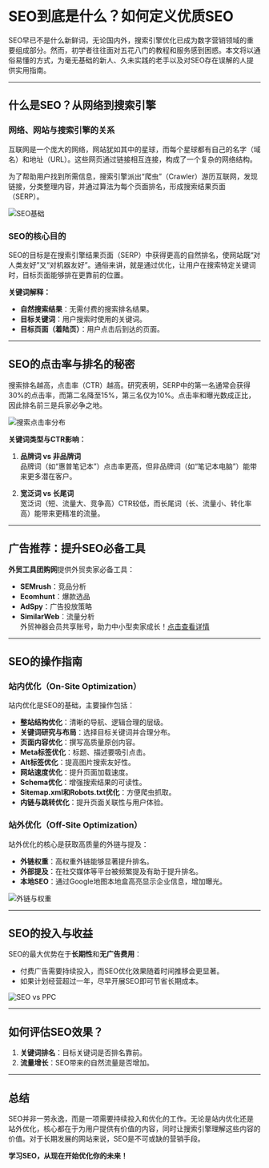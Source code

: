 # SEO到底是什么？如何定义优质SEO

SEO早已不是什么新鲜词，无论国内外，搜索引擎优化已成为数字营销领域的重要组成部分。然而，初学者往往面对五花八门的教程和服务感到困惑。本文将以通俗易懂的方式，为毫无基础的新人、久未实践的老手以及对SEO存在误解的人提供实用指南。

---

## 什么是SEO？从网络到搜索引擎

### 网络、网站与搜索引擎的关系

互联网是一个庞大的网络，网站犹如其中的星球，而每个星球都有自己的名字（域名）和地址（URL）。这些网页通过链接相互连接，构成了一个复杂的网络结构。

为了帮助用户找到所需信息，搜索引擎派出“爬虫”（Crawler）游历互联网，发现链接，分类整理内容，并通过算法为每个页面排名，形成搜索结果页面（SERP）。

![SEO基础](https://cn.byo.media/wp-content/uploads/2019/01/seo2016-02.jpg)

### SEO的核心目的

SEO的目标是在搜索引擎结果页面（SERP）中获得更高的自然排名，使网站既“对人类友好”又“对机器友好”。通俗来讲，就是通过优化，让用户在搜索特定关键词时，目标页面能够排在更靠前的位置。

**关键词解释：**
- **自然搜索结果**：无需付费的搜索排名结果。
- **目标关键词**：用户搜索时使用的关键词。
- **目标页面（着陆页）**：用户点击后到达的页面。

---

## SEO的点击率与排名的秘密

搜索排名越高，点击率（CTR）越高。研究表明，SERP中的第一名通常会获得30%的点击率，而第二名降至15%，第三名仅为10%。点击率和曝光数成正比，因此排名前三是兵家必争之地。

![搜索点击率分布](https://cn.byo.media/wp-content/uploads/2019/01/seo2016-04.jpg)

**关键词类型与CTR影响：**
1. **品牌词 vs 非品牌词**  
   品牌词（如“惠普笔记本”）点击率更高，但非品牌词（如“笔记本电脑”）能带来更多潜在客户。
   
2. **宽泛词 vs 长尾词**  
   宽泛词（短、流量大、竞争高）CTR较低，而长尾词（长、流量小、转化率高）能带来更精准的流量。

---

## 广告推荐：提升SEO必备工具

**外贸工具团购网**提供外贸卖家必备工具：  
- **SEMrush**：竞品分析  
- **Ecomhunt**：爆款选品  
- **AdSpy**：广告投放策略  
- **SimilarWeb**：流量分析  
外贸神器会员共享账号，助力中小型卖家成长！[点击查看详情](https://bit.ly/waimao518)

---

## SEO的操作指南

### 站内优化（On-Site Optimization）

站内优化是SEO的基础，主要操作包括：
- **整站结构优化**：清晰的导航、逻辑合理的层级。
- **关键词研究与布局**：选择目标关键词并合理分布。
- **页面内容优化**：撰写高质量原创内容。
- **Meta标签优化**：标题、描述要吸引点击。
- **Alt标签优化**：提高图片搜索友好性。
- **网站速度优化**：提升页面加载速度。
- **Schema优化**：增强搜索结果的可读性。
- **Sitemap.xml和Robots.txt优化**：方便爬虫抓取。
- **内链与跳转优化**：提升页面关联性与用户体验。

### 站外优化（Off-Site Optimization）

站外优化的核心是获取高质量的外链与提及：
- **外链权重**：高权重外链能够显著提升排名。
- **外部提及**：在社交媒体等平台被频繁提及有助于提升排名。
- **本地SEO**：通过Google地图本地盒高亮显示企业信息，增加曝光。

![外链与权重](https://cn.byo.media/wp-content/uploads/2019/01/seo2016-09.jpg)

---

## SEO的投入与收益

SEO的最大优势在于**长期性**和**无广告费用**：
- 付费广告需要持续投入，而SEO优化效果随着时间推移会更显著。
- 如果计划经营超过一年，尽早开展SEO即可节省长期成本。

![SEO vs PPC](https://cn.byo.media/wp-content/uploads/2019/01/seo2016-08.jpg)

---

## 如何评估SEO效果？

1. **关键词排名**：目标关键词是否排名靠前。
2. **流量增长**：SEO带来的自然流量是否增加。

---

## 总结

SEO并非一劳永逸，而是一项需要持续投入和优化的工作。无论是站内优化还是站外优化，核心都在于为用户提供有价值的内容，同时让搜索引擎理解这些内容的价值。对于长期发展的网站来说，SEO是不可或缺的营销手段。

**学习SEO，从现在开始优化你的未来！**
